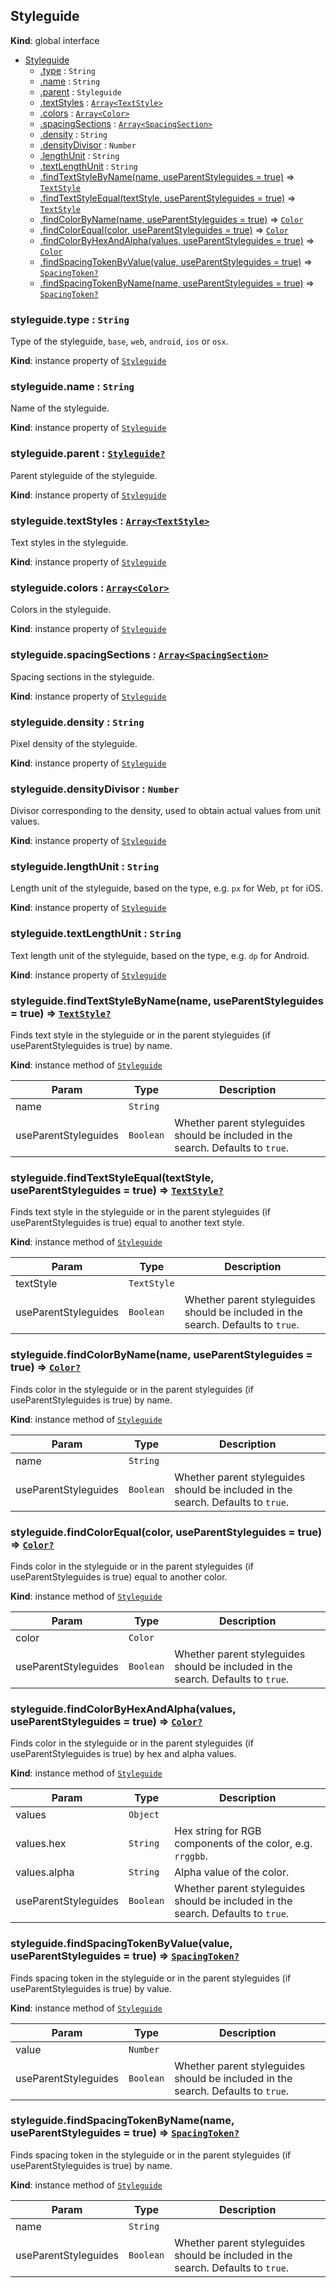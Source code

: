 ## Styleguide
**Kind**: global interface

<a name="Styleguide"></a>
* [Styleguide](#Styleguide)
    * [.type](#Styleguide+type) : <code>String</code>
    * [.name](#Styleguide+name) : <code>String</code>
    * [.parent](#Styleguide+parent) : <code>Styleguide</code>
    * [.textStyles](#Styleguide+textStyles) : [<code>Array&lt;TextStyle&gt;</code>](textStyle.md)
    * [.colors](#Styleguide+colors) : [<code>Array&lt;Color&gt;</code>](color.md)
    * [.spacingSections](#Styleguide+spacingSections) : [<code>Array&lt;SpacingSection&gt;</code>](spacingSection.md)
    * [.density](#Styleguide+density) : <code>String</code>
    * [.densityDivisor](#Styleguide+densityDivisor) : <code>Number</code>
    * [.lengthUnit](#Styleguide+lengthUnit) : <code>String</code>
    * [.textLengthUnit](#Styleguide+textLengthUnit) : <code>String</code>
    * [.findTextStyleByName(name, useParentStyleguides = true)](#Styleguide+findTextStyleByName) ⇒ [<code>TextStyle</code>](textStyle.md)
    * [.findTextStyleEqual(textStyle, useParentStyleguides = true)](#Styleguide+findTextStyleEqual) ⇒ [<code>TextStyle</code>](textStyle.md)
    * [.findColorByName(name, useParentStyleguides = true)](#Styleguide+findColorByName) ⇒ [<code>Color</code>](color.md)
    * [.findColorEqual(color, useParentStyleguides = true)](#Styleguide+findColorEqual) ⇒ [<code>Color</code>](color.md)
    * [.findColorByHexAndAlpha(values, useParentStyleguides = true)](#Styleguide+findColorByHexAndAlpha) ⇒ [<code>Color</code>](color.md)
    * [.findSpacingTokenByValue(value, useParentStyleguides = true)](#Styleguide+findSpacingTokenByValue) ⇒ [<code>SpacingToken?</code>](spacingToken.md)
    * [.findSpacingTokenByName(name, useParentStyleguides = true)](#Styleguide+findSpacingTokenByName) ⇒ [<code>SpacingToken?</code>](spacingToken.md)


<a name="Styleguide+type"></a>
### styleguide.type : <code>String</code>
Type of the styleguide, `base`, `web`, `android`, `ios` or `osx`.

**Kind**: instance property of [<code>Styleguide</code>](#Styleguide)


<a name="Styleguide+name"></a>
### styleguide.name : <code>String</code>
Name of the styleguide.

**Kind**: instance property of [<code>Styleguide</code>](#Styleguide)


<a name="Styleguide+parent"></a>
### styleguide.parent : [<code>Styleguide?</code>](styleguide.md)
Parent styleguide of the styleguide.

**Kind**: instance property of [<code>Styleguide</code>](#Styleguide)


<a name="Styleguide+textStyles"></a>
### styleguide.textStyles : [<code>Array&lt;TextStyle&gt;</code>](textStyle.md)
Text styles in the styleguide.

**Kind**: instance property of [<code>Styleguide</code>](#Styleguide)


<a name="Styleguide+colors"></a>
### styleguide.colors : [<code>Array&lt;Color&gt;</code>](color.md)
Colors in the styleguide.

**Kind**: instance property of [<code>Styleguide</code>](#Styleguide)


<a name="Styleguide+spacingSections"></a>
### styleguide.spacingSections : [<code>Array&lt;SpacingSection&gt;</code>](spacingSection.md)
Spacing sections in the styleguide.

**Kind**: instance property of [<code>Styleguide</code>](#Styleguide)


<a name="Styleguide+density"></a>
### styleguide.density : <code>String</code>
Pixel density of the styleguide.

**Kind**: instance property of [<code>Styleguide</code>](#Styleguide)


<a name="Styleguide+densityDivisor"></a>
### styleguide.densityDivisor : <code>Number</code>
Divisor corresponding to the density, used to obtain actual values from unit values.

**Kind**: instance property of [<code>Styleguide</code>](#Styleguide)


<a name="Styleguide+lengthUnit"></a>
### styleguide.lengthUnit : <code>String</code>
Length unit of the styleguide, based on the type, e.g. `px` for Web, `pt` for iOS.

**Kind**: instance property of [<code>Styleguide</code>](#Styleguide)


<a name="Styleguide+textLengthUnit"></a>
### styleguide.textLengthUnit : <code>String</code>
Text length unit of the styleguide, based on the type, e.g. `dp` for Android.

**Kind**: instance property of [<code>Styleguide</code>](#Styleguide)


<a name="Styleguide+findTextStyleByName"></a>
### styleguide.findTextStyleByName(name, useParentStyleguides = true) ⇒ [<code>TextStyle?</code>](textStyle.md)
Finds text style in the styleguide or in the parent styleguides (if useParentStyleguides is true) by name.

**Kind**: instance method of [<code>Styleguide</code>](#Styleguide)

| Param | Type | Description |
| --- | --- | --- |
| name | <code>String</code> |  |
| useParentStyleguides | <code>Boolean</code> | Whether parent styleguides should be included in the search. Defaults to `true`. |


<a name="Styleguide+findTextStyleEqual"></a>
### styleguide.findTextStyleEqual(textStyle, useParentStyleguides = true) ⇒ [<code>TextStyle?</code>](textStyle.md)
Finds text style in the styleguide or in the parent styleguides (if useParentStyleguides is true) equal to another text style.

**Kind**: instance method of [<code>Styleguide</code>](#Styleguide)

| Param | Type | Description |
| --- | --- | --- |
| textStyle | <code>TextStyle</code> |  |
| useParentStyleguides | <code>Boolean</code> | Whether parent styleguides should be included in the search. Defaults to `true`. |


<a name="Styleguide+findColorByName"></a>
### styleguide.findColorByName(name, useParentStyleguides = true) ⇒ [<code>Color?</code>](color.md)
Finds color in the styleguide or in the parent styleguides (if useParentStyleguides is true) by name.

**Kind**: instance method of [<code>Styleguide</code>](#Styleguide)

| Param | Type | Description |
| --- | --- | --- |
| name | <code>String</code> |  |
| useParentStyleguides | <code>Boolean</code> | Whether parent styleguides should be included in the search. Defaults to `true`. |


<a name="Styleguide+findColorEqual"></a>
### styleguide.findColorEqual(color, useParentStyleguides = true) ⇒ [<code>Color?</code>](color.md)
Finds color in the styleguide or in the parent styleguides (if useParentStyleguides is true) equal to another color.

**Kind**: instance method of [<code>Styleguide</code>](#Styleguide)

| Param | Type | Description |
| --- | --- | --- |
| color | <code>Color</code> |  |
| useParentStyleguides | <code>Boolean</code> | Whether parent styleguides should be included in the search. Defaults to `true`. |


<a name="Styleguide+findColorByHexAndAlpha"></a>
### styleguide.findColorByHexAndAlpha(values, useParentStyleguides = true) ⇒ [<code>Color?</code>](color.md)
Finds color in the styleguide or in the parent styleguides (if useParentStyleguides is true) by hex and alpha values.

**Kind**: instance method of [<code>Styleguide</code>](#Styleguide)

| Param | Type | Description |
| --- | --- | --- |
| values | <code>Object</code> |  |
| values.hex | <code>String</code> | Hex string for RGB components of the color, e.g. `rrggbb`. |
| values.alpha | <code>String</code> | Alpha value of the color. |
| useParentStyleguides | <code>Boolean</code> | Whether parent styleguides should be included in the search. Defaults to `true`. |


<a name="Styleguide+findSpacingTokenByValue"></a>
### styleguide.findSpacingTokenByValue(value, useParentStyleguides = true) ⇒ [<code>SpacingToken?</code>](spacingToken.md)
Finds spacing token in the styleguide or in the parent styleguides (if useParentStyleguides is true) by value.

**Kind**: instance method of [<code>Styleguide</code>](#Styleguide)

| Param | Type | Description |
| --- | --- | --- |
| value | <code>Number</code> |  |
| useParentStyleguides | <code>Boolean</code> | Whether parent styleguides should be included in the search. Defaults to `true`. |


<a name="Styleguide+findSpacingTokenByName"></a>
### styleguide.findSpacingTokenByName(name, useParentStyleguides = true) ⇒ [<code>SpacingToken?</code>](spacingToken.md)
Finds spacing token in the styleguide or in the parent styleguides (if useParentStyleguides is true) by name.

**Kind**: instance method of [<code>Styleguide</code>](#Styleguide)

| Param | Type | Description |
| --- | --- | --- |
| name | <code>String</code> |  |
| useParentStyleguides | <code>Boolean</code> | Whether parent styleguides should be included in the search. Defaults to `true`. |

